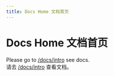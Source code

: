 ```yaml
---
title: Docs Home 文档首页
---
```


# Docs Home 文档首页

Please go to [/docs/intro](./docs/intro) see docs.  
请去 [/docs/intro](./docs/intro) 查看文档。
